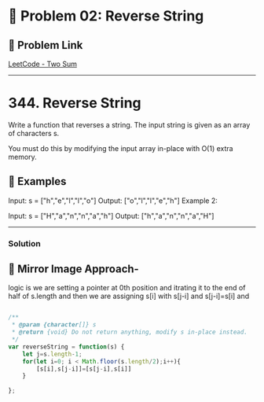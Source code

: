 # 🧮 Problem 02: Reverse String

## 🔗 Problem Link
[LeetCode - Two Sum](https://leetcode.com/problems/reverse-string/)


---

# 344. Reverse String

Write a function that reverses a string. The input string is given as an array of characters s.

You must do this by modifying the input array in-place with O(1) extra memory.

 

## 🧪 Examples

Input: s = ["h","e","l","l","o"]
Output: ["o","l","l","e","h"]
Example 2:

Input: s = ["H","a","n","n","a","h"]
Output: ["h","a","n","n","a","H"]

---

### Solution

## 🧠 Mirror Image Approach-

logic is we are setting a pointer at 0th position and itrating it to the end of half of s.length and then we are assigning s[i] with s[j-i] and s[j-i]=s[i] and 

```javascript

/**
 * @param {character[]} s
 * @return {void} Do not return anything, modify s in-place instead.
 */
var reverseString = function(s) {
    let j=s.length-1;
    for(let i=0; i < Math.floor(s.length/2);i++){
        [s[i],s[j-i]]=[s[j-i],s[i]]
    }
    
};

